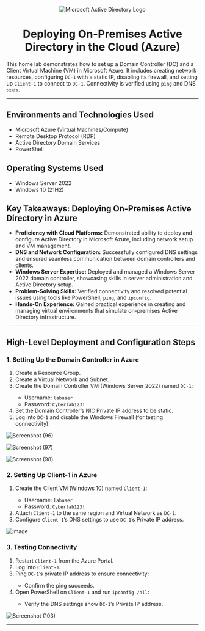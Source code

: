 

<p align="center">
  <img src="https://i.imgur.com/pU5A58S.png" alt="Microsoft Active Directory Logo"/>
</p>

<h1 align="center">Deploying On-Premises Active Directory in the Cloud (Azure)</h1>

<p>This home lab demonstrates how to set up a Domain Controller (DC) and a Client Virtual Machine (VM) in Microsoft Azure. It includes creating network resources, configuring <code>DC-1</code> with a static IP, disabling its firewall, and setting up <code>Client-1</code> to connect to <code>DC-1</code>. Connectivity is verified using <code>ping</code> and DNS tests.</p>



---

<h2>Environments and Technologies Used</h2>
<ul>
  <li>Microsoft Azure (Virtual Machines/Compute)</li>
  <li>Remote Desktop Protocol (RDP)</li>
  <li>Active Directory Domain Services</li>
  <li>PowerShell</li>
</ul>

<h2>Operating Systems Used</h2>
<ul>
  <li>Windows Server 2022</li>
  <li>Windows 10 (21H2)</li>
</ul>

<h2>Key Takeaways: Deploying On-Premises Active Directory in Azure</h2>

<ul>
  <li><strong>Proficiency with Cloud Platforms:</strong> Demonstrated ability to deploy and configure Active Directory in Microsoft Azure, including network setup and VM management.</li>
  <li><strong>DNS and Network Configuration:</strong> Successfully configured DNS settings and ensured seamless communication between domain controllers and clients.</li>
  <li><strong>Windows Server Expertise:</strong> Deployed and managed a Windows Server 2022 domain controller, showcasing skills in server administration and Active Directory setup.</li>
  <li><strong>Problem-Solving Skills:</strong> Verified connectivity and resolved potential issues using tools like PowerShell, <code>ping</code>, and <code>ipconfig</code>.</li>
  <li><strong>Hands-On Experience:</strong> Gained practical experience in creating and managing virtual environments that simulate on-premises Active Directory infrastructure.</li>
</ul>

---

<h2>High-Level Deployment and Configuration Steps</h2>

<h3>1. Setting Up the Domain Controller in Azure</h3>
<ol>
  <li>Create a Resource Group.</li>
  <li>Create a Virtual Network and Subnet.</li>
  <li>Create the Domain Controller VM (Windows Server 2022) named <code>DC-1</code>:</li>
  <ul>
    <li>Username: <code>labuser</code></li>
    <li>Password: <code>Cyberlab123!</code></li>
  </ul>
  <li>Set the Domain Controller’s NIC Private IP address to be static.</li>
  <li>Log into <code>DC-1</code> and disable the Windows Firewall (for testing connectivity).</li>
</ol>

<p align="center">
 
  ![Screenshot (96)](https://github.com/user-attachments/assets/9f076a1f-53bf-4bbc-ad0b-7dbd9c46d6e2)

  
  ![Screenshot (97)](https://github.com/user-attachments/assets/a50ee453-c15e-47b9-9f78-e7ba027d10ae)


  ![Screenshot (98)](https://github.com/user-attachments/assets/0e2c9be5-dcbc-4dd8-a683-a7b8214351ad)

</p>

<h3>2. Setting Up Client-1 in Azure</h3>
<ol>
  <li>Create the Client VM (Windows 10) named <code>Client-1</code>:</li>
  <ul>
    <li>Username: <code>labuser</code></li>
    <li>Password: <code>Cyberlab123!</code></li>
  </ul>
  <li>Attach <code>Client-1</code> to the same region and Virtual Network as <code>DC-1</code>.</li>
  <li>Configure <code>Client-1</code>’s DNS settings to use <code>DC-1</code>’s Private IP address.</li>
</ol>

<p align="center">
  
  ![image](https://github.com/user-attachments/assets/f1c21dab-ede3-46e3-937f-db0ab0c486ff)

</p>

<h3>3. Testing Connectivity</h3>
<ol>
  <li>Restart <code>Client-1</code> from the Azure Portal.</li>
  <li>Log into <code>Client-1</code>.</li>
  <li>Ping <code>DC-1</code>’s private IP address to ensure connectivity:</li>
  <ul>
    <li>Confirm the ping succeeds.</li>
  </ul>
  <li>Open PowerShell on <code>Client-1</code> and run <code>ipconfig /all</code>:</li>
  <ul>
    <li>Verify the DNS settings show <code>DC-1</code>’s Private IP address.</li>
  </ul>
</ol>

<p align="center">

  ![Screenshot (103)](https://github.com/user-attachments/assets/781a35dc-d52f-42c5-a78a-9033fbf4d92e)

</p>

---


